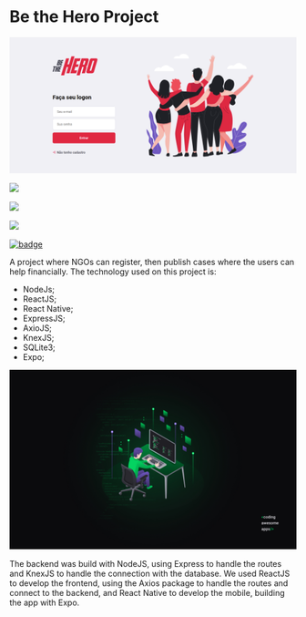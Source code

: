 #  Be the Hero Project

![Image](imgs/login.png)

![](https://img.shields.io/static/v1?label=Backend&message=NodeJS&color=green&style=for-the-badge&logo=Node.JS)

![](https://img.shields.io/static/v1?label=Frontend&message=ReactJS&color=blue&style=for-the-badge&logo=React)

![](https://img.shields.io/static/v1?label=Mobile&message=React%20Native&color=lightblue&style=for-the-badge&logo=React)

[![badge](https://img.shields.io/static/v1?label=APK&message=Install%20the%20app&color=blue&style=for-the-badge&logo=Android)](https://expo.io/artifacts/3d8ac576-8e82-4eea-82d4-cf16f0f24ad4)

A project where NGOs can register, then publish cases where the users can help financially. The technology used on this project is:
 
- NodeJs;
- ReactJS;
- React Native;
- ExpressJS;
- AxioJS;
- KnexJS;
- SQLite3;
- Expo;


 ![Image](imgs/Wallpaper.jpg)


The backend was build with NodeJS, using Express to handle the routes and KnexJS to handle the connection with the database. We used ReactJS to develop the frontend, using the Axios package to handle the routes and connect to the backend, and React Native to develop the mobile, building the app with Expo.



